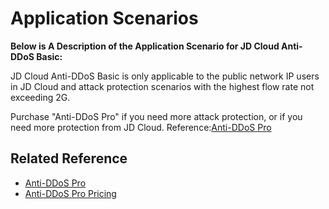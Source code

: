 # Application Scenarios

**Below is A Description of the Application Scenario for JD Cloud Anti-DDoS Basic:**

JD Cloud Anti-DDoS Basic is only applicable to the public network IP users in JD Cloud and attack protection scenarios with the highest flow rate not exceeding 2G.

Purchase "Anti-DDoS Pro" if you need more attack protection, or if you need more protection from JD Cloud. Reference:[Anti-DDoS Pro](https://www.jdcloud.com/products/ipanti)

 



## Related Reference

- [Anti-DDoS Pro](https://github.com/jdcloudcom/cn/blob/edit/documentation/Cloud-Security/Anti-DDoS-Pro/Introduction/What-Is-Advanced-Anti-DDoS.md)
- [Anti-DDoS Pro Pricing](https://github.com/jdcloudcom/cn/blob/edit/documentation/Cloud-Security/Anti-DDoS-Pro/Pricing/Billing-Rules.md)
